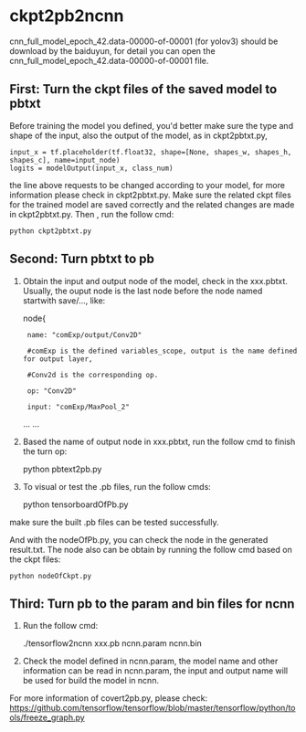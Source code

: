 # ckpt2pb2ncnn

cnn_full_model_epoch_42.data-00000-of-00001 (for yolov3) should be download by the baiduyun, for detail you can open the cnn_full_model_epoch_42.data-00000-of-00001 file.

## First: Turn the ckpt files of the saved model to pbtxt

Before training the model you defined, you'd better make sure the type and shape of the input, also the output of the model, 
as in ckpt2pbtxt.py,

	input_x = tf.placeholder(tf.float32, shape=[None, shapes_w, shapes_h, shapes_c], name=input_node)
	logits = modelOutput(input_x, class_num)

  the line above requests to be changed according to your model, for more information please check in ckpt2pbtxt.py. Make sure
the related ckpt files for the trained model are saved correctly and the related changes are made in ckpt2pbtxt.py.  Then , run the 
follow cmd:
	
	python ckpt2pbtxt.py

## Second: Turn pbtxt to pb

1. Obtain the input and output node of the model, check in the xxx.pbtxt. Usually, the ouput node is the last node before the node
named startwith save/..., like:

	node{
	
		name: "comExp/output/Conv2D"  
		
		#comExp is the defined variables_scope, output is the name defined for output layer, 
		
		#Conv2d is the corresponding op.
		
		op: "Conv2D"
		
		input: "comExp/MaxPool_2"
		
	... ...


2. Based the name of output node in xxx.pbtxt, run the follow cmd to finish the turn op: 

	python pbtext2pb.py

3. To visual or test the .pb files, run the follow cmds:

	python tensorboardOfPb.py

make sure the built .pb files can be tested successfully.

And with the nodeOfPb.py, you can check  the node in the generated result.txt. The node also can be obtain by 
running the follow cmd based on the ckpt files:

	python nodeOfCkpt.py

## Third: Turn pb to the param and bin files for ncnn

1. Run the follow cmd:

	./tensorflow2ncnn xxx.pb ncnn.param ncnn.bin

2. Check the model defined in ncnn.param, the model name and other information can be read in ncnn.param,
the input and output name will be used for build the model in ncnn.


For more information of covert2pb.py, please check:
https://github.com/tensorflow/tensorflow/blob/master/tensorflow/python/tools/freeze_graph.py
